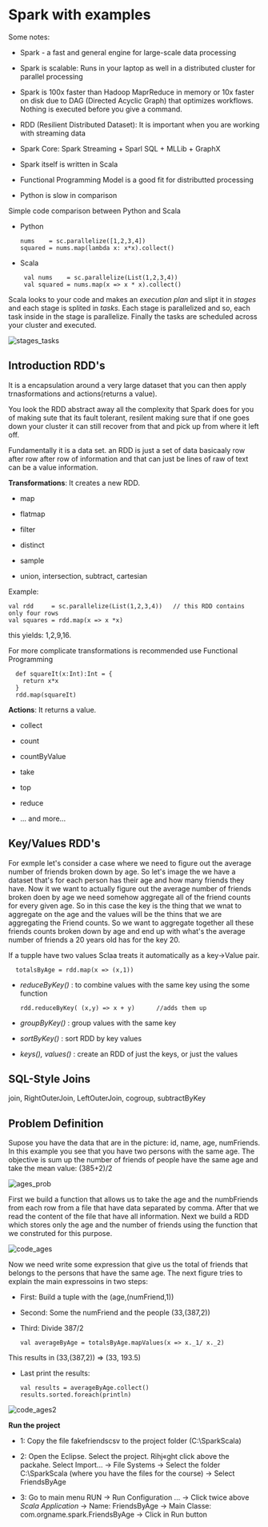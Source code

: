 # Spark with examples

Some notes:

  - Spark - a fast and general engine for large-scale data processing
  
  - Spark is scalable: Runs in your laptop as well in a distributed cluster for parallel processing
  
  - Spark is 100x faster than Hadoop MaprReduce in memory or 10x faster on disk due to DAG (Directed Acyclic Graph) that optimizes workflows. Nothing is executed before you give a command.
  
  - RDD (Resilient Distributed Dataset): It is important when you are working with streaming data
  
  - Spark Core:  Spark Streaming + Sparl SQL + MLLib + GraphX
  
  - Spark itself is written in Scala
  
  - Functional Programming Model is a good fit for distributted processing
  
  - Python is slow in comparison
  
Simple code comparison between Python and Scala

 -  Python
    
        nums    = sc.parallelize([1,2,3,4])
        squared = nums.map(lambda x: x*x).collect()
        
 - Scala
 
        val nums    = sc.parallelize(List(1,2,3,4))
        val squared = nums.map(x => x * x).collect()

 
Scala looks to your code and makes an _execution plan_ and slipt it in _stages_ and each stage is splited in _tasks_. Each stage is parallelized and so, each task inside in the stage is parallelize. Finally the tasks are scheduled across your cluster and executed.
 
 ![stages_tasks](https://user-images.githubusercontent.com/37953610/58712347-51234d80-83b8-11e9-93f8-911125ebe195.jpg)
 
  ## Introduction RDD's
  
It is a encapsulation around a very large dataset that you can then apply trnasformations and actions(returns a value). 

You look the RDD abstract away all the complexity that Spark does for you of making sute that its fault tolerant, resilent making sure that if one goes down your cluster it can still recover from that and pick up from where it left off.

Fundamentally it is a data set. an RDD is just a set of data basicaaly row after row after row of information and that can just be lines of raw of text can be a value information. 
  
**Transformations**: It creates a new RDD.

  - map
  
  - flatmap
  
  - filter
  
  - distinct
  
  - sample
  
  - union, intersection, subtract, cartesian
  
 Example:
 
    val rdd     = sc.parallelize(List(1,2,3,4))   // this RDD contains only four rows
    val squares = rdd.map(x => x *x) 
  
  this yields: 1,2,9,16. 
  
 For more complicate transformations is recommended use Functional Programming
  
      def squareIt(x:Int):Int = {
        return x*x
      }
      rdd.map(squareIt)
  
  **Actions**: It returns a value.
  
   - collect
   
   - count
   
   - countByValue
   
   - take
   
   - top
   
   - reduce
   
   - ... and more...
  
  ## Key/Values RDD's
  
For exmple let's consider a case where we need to figure out the average number of friends broken down by age. So let's image the we have a dataset that's for each person has their age and how many friends they have. Now it we want to actually figure out the average number of friends broken doen by age we need somehow aggregate all of the friend counts for every given age. So in this case the key is the thing that we wnat to aggregate on the age and the values will be the thins that we are aggregating the Friend counts. So we want to aggregate together all these friends counts broken down by age and end up with what's the average number of friends a 20 years old has for the key 20. 

If a tupple have two values Sclaa treats it automatically as a key->Value pair. 
    
      totalsByAge = rdd.map(x => (x,1))
      
- _reduceByKey()_ : to combine values with the same key using the some function

      rdd.reduceByKey( (x,y) => x + y)      //adds them up

- _groupByKey()_ : group values with the same key 

- _sortByKey()_ : sort RDD by key values

- _keys(), values()_ : create an RDD of just the keys, or just the values

## SQL-Style Joins
  
join, RightOuterJoin, LeftOuterJoin, cogroup, subtractByKey


## Problem Definition

Supose you have the data that are in the picture: id, name, age, numFriends.  In this example you see that you have two persons with the same age. The objective is sum up the number of friends of people have the same age and take the mean value: (385+2)/2

![ages_prob](https://user-images.githubusercontent.com/37953610/58716834-ce06f500-83c1-11e9-907a-d7a24ac42309.jpg)

First we build a function that allows us to take the age and the numbFriends from each row from a file that have data separated by comma. After that we read the content of the file that have all information. Next we build a RDD which stores only the age and the number of friends using the function that we construted for this purpose.

![code_ages](https://user-images.githubusercontent.com/37953610/58717420-1a066980-83c3-11e9-9de9-cca199c65af8.JPG)

Now we need write some expression that give us the total of friends that belongs to the persons that have the same age. The next figure tries to explain the main expressoins in two steps:

  - First: Build a tuple with the (age,(numFriend,1))
  
  - Second: Some the numFriend and the people (33,(387,2))
  
  - Third: Divide 387/2
  
        val averageByAge = totalsByAge.mapValues(x => x._1/ x._2)

This results in (33,(387,2)) => (33, 193.5)

  - Last print the results:
  
        val results = averageByAge.collect()
        results.sorted.foreach(println)

![code_ages2](https://user-images.githubusercontent.com/37953610/58717996-67370b00-83c4-11e9-940d-0cb24297d379.JPG)  


**Run the project**

  - 1: Copy the file fakefriendscsv to the project folder (C:\SparkScala)
  
  - 2: Open the Eclipse. Select the project. Rihj«ght click above the packahe. Select Import... -> File Systems -> Select the folder C:\SparkScala (where you have the files for the course) -> Select FriendsByAge

  - 3: Go to main menu RUN -> Run Configuration ... -> Click twice above _Scala Application_ -> Name: FriendsByAge -> Main Classe: com.orgname.spark.FriendsByAge -> Click in Run button

  
  
  
